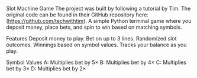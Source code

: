 Slot Machine Game
The project was built by following a tutorial by Tim. The original code can be found in their GitHub repository here: (https://github.com/techwithtim). 
A simple Python terminal game where you deposit money, place bets, and spin to win based on matching symbols.

Features
Deposit money to play.
Bet on up to 3 lines.
Randomized slot outcomes.
Winnings based on symbol values.
Tracks your balance as you play.

Symbol Values
A: Multiplies bet by 5×
B: Multiplies bet by 4×
C: Multiplies bet by 3×
D: Multiplies bet by 2×



